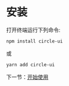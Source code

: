 # 安装

打开终端运行下列命令:

```bash
npm install circle-ui
```

或

```bash
yarn add circle-ui
```

下一节：[开始使用](#/doc/get-started)